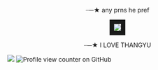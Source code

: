 <p align="center">
┈─★ any prns he pref
</p>
<p align="center">

<p align="center">
<img src="https://racgraphics.carrd.co/assets/images/gallery01/2fc678c4.gif?v=cca3bb77" border="10"/>
<p align="center">

<p align="center">
┈─★ I LOVE THANGYU
</p>
  
![](https://racgraphics.carrd.co/assets/images/gallery03/820ecac5.gif?v=a4126910)
![Profile view counter on GitHub](https://komarev.com/ghpvc/?username=raczou)
